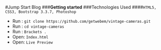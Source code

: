 #Jump Start Blog
###**Getting started**
###Technologies Used
####`HTML5, CSS3, Bootstrap 3.3.7, Photoshop`
 - Run :  `git clone https://github.com/getwebem/vintage-cameras.git`
 - Run :  `cd vintage-cameras`
 - Run :  `Brackets .`
 - Open:  `Index.html`
 - Open:  `Live Preview`  
